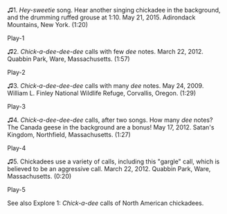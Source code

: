 ♫1. *Hey-sweetie* song. Hear another singing chickadee in the
background, and the drumming ruffed grouse at 1:10. May 21, 2015.
Adirondack Mountains, New York. (1:20)

Play-1

♫2. *Chick-a-dee-dee-dee* calls with few *dee* notes. March 22, 2012.
Quabbin Park, Ware, Massachusetts. (1:57)

Play-2

♫3. *Chick-a-dee-dee-dee* calls with many *dee* notes. May 24, 2009.
William L. Finley National Wildlife Refuge, Corvallis, Oregon. (1:29)

Play-3

♫4. *Chick-a-dee-dee-dee* calls, after two songs. How many *dee* notes?
The Canada geese in the background are a bonus! May 17, 2012. Satan\'s
Kingdom, Northfield, Massachusetts. (1:27)

Play-4

♫5. Chickadees use a variety of calls, including this "gargle" call,
which is believed to be an aggressive call. March 22, 2012. Quabbin
Park, Ware, Massachusetts. (0:20)

Play-5

See also Explore 1: *Chick-a-dee* calls of North American chickadees.
